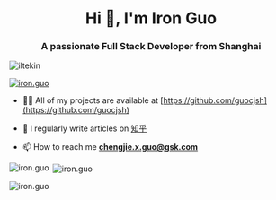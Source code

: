 <h1 align="center">Hi 👋, I'm Iron Guo</h1>
<h3 align="center">A passionate Full Stack Developer from Shanghai</h3>

<p align="left"> <img src="https://komarev.com/ghpvc/?username=iltekin&label=Profile%20views&color=0e75b6&style=flat" alt="iltekin" /> </p>

<p align="left"> <a href="https://twitter.com/guochengji95691" target="blank"><img src="https://img.shields.io/twitter/follow/iron.guo?logo=twitter&style=for-the-badge" alt="iron.guo" /></a> </p>

- 👨‍💻 All of my projects are available at [https://github.com/guocjsh](https://github.com/guocjsh)

- 📝 I regularly write articles on [知乎](https://www.zhihu.com/people/iron-92-80)

- 📫 How to reach me **chengjie.x.guo@gsk.com**

<p><img align="left" src="https://github-readme-stats.vercel.app/api/top-langs?username=guocjsh&show_icons=true&locale=en&layout=compact" alt="iron.guo" /></p>

<p>&nbsp;<img align="center" src="https://github-readme-stats.vercel.app/api?username=guocjsh&show_icons=true&locale=en" alt="iron.guo" /></p>

<p><img align="center" src="https://github-readme-streak-stats.herokuapp.com/?user=guocjsh&" alt="iron.guo" /></p>
